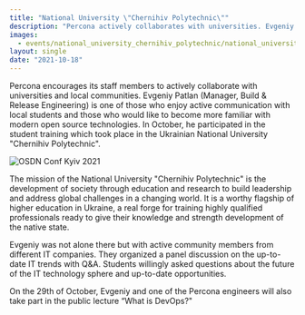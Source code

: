 ```yaml
---
title: "National University \"Chernihiv Polytechnic\""
description: "Percona actively collaborates with universities. Evgeniy Patlan participated in the student training the Ukrainian National University \"Chernihiv Polytechnic\" with other IT companies and talked to students about open source technologies."
images:
  - events/national_university_chernihiv_polytechnic/national_university_chernihiv_polytechnic_1.jpg
layout: single
date: "2021-10-18"
---
```


Percona encourages its staff members to actively collaborate with universities and local communities. Evgeniy Patlan (Manager, Build & Release Engineering) is one of those who enjoy active communication with local students and those who would like to become more familiar with modern open source technologies. In October, he participated in the student training which took place in the Ukrainian National University "Chernihiv Polytechnic". 

![OSDN Conf Kyiv 2021](/events/national_university_chernihiv_polytechnic/national_university_chernihiv_polytechnic-COLLAGE.jpg)

The mission of the National University "Chernihiv Polytechnic" is the development of society through education and research to build leadership and address global challenges in a changing world. It is a worthy flagship of higher education in Ukraine, a real forge for training highly qualified professionals ready to give their knowledge and strength development of the native state.

Evgeniy was not alone there but with active community members from different IT companies. They organized a panel discussion on the up-to-date IT trends with Q&A. Students willingly asked questions about the future of the IT technology sphere and up-to-date opportunities.

On the 29th of October, Evgeniy and one of the Percona engineers will also take part in the public lecture “What is DevOps?"


